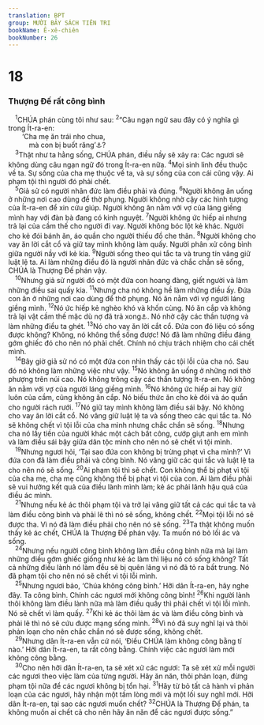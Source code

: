 ```yaml
---
translation: BPT
group: MƯỜI BẢY SÁCH TIÊN TRI
bookName: Ê-xê-chiên 
bookNumber: 26
---
```


<div class="title"><h1>18</h1><h3>Thượng Đế rất công bình</h3></div>
<span class="verse exe_18_1"> <sup>1</sup>CHÚA phán cùng tôi như sau:</span>
<span class="verse exe_18_2"><sup>2</sup>“Câu ngạn ngữ sau đây có ý nghĩa gì trong Ít-ra-en:<br/>  ‘Cha mẹ ăn trái nho chua,<br/>   mà con bị buốt răng’<a data-toggle="tooltip" data-placement="bottom" title="Nghĩa là con cái chịu hậu quả của việc cha mẹ làm.">⚓</a>?<br/></span>
<span class="verse exe_18_3"> <sup>3</sup>Thật như ta hằng sống, CHÚA phán, điều nầy sẽ xảy ra: Các ngươi sẽ không dùng câu ngạn ngữ đó trong Ít-ra-en nữa.</span>
<span class="verse exe_18_4"><sup>4</sup>Mọi sinh linh đều thuộc về ta. Sự sống của cha mẹ thuộc về ta, và sự sống của con cái cũng vậy. Ai phạm tội thì người đó phải chết.<br/></span>
<span class="verse exe_18_5"> <sup>5</sup>Giả sử có người nhân đức làm điều phải và đúng.</span>
<span class="verse exe_18_6"><sup>6</sup>Người không ăn uống ở những nơi cao dùng để thờ phụng. Người không nhờ cậy các hình tượng của Ít-ra-en để xin cứu giúp. Người không ăn nằm với vợ của láng giềng mình hay với đàn bà đang có kinh nguyệt.</span>
<span class="verse exe_18_7"><sup>7</sup>Người không ức hiếp ai nhưng trả lại của cầm thế cho người đi vay. Người không bóc lột kẻ khác. Người cho kẻ đói bánh ăn, áo quần cho người thiếu đồ che thân.</span>
<span class="verse exe_18_8"><sup>8</sup>Người không cho vay ăn lời cắt cổ và giữ tay mình không làm quấy. Người phân xử công bình giữa người nầy với kẻ kia.</span>
<span class="verse exe_18_9"><sup>9</sup>Người sống theo qui tắc ta và trung tín vâng giữ luật lệ ta. Ai làm những điều đó là người nhân đức và chắc chắn sẽ sống, CHÚA là Thượng Đế phán vậy.<br/></span>
<span class="verse exe_18_10"> <sup>10</sup>Nhưng giả sử người đó có một đứa con hoang đàng, giết người và làm những điều sai quấy kia.</span>
<span class="verse exe_18_11"><sup>11</sup>Nhưng cha nó không hề làm những điều ấy. Đứa con ăn ở những nơi cao dùng để thờ phụng. Nó ăn nằm với vợ người láng giềng mình.</span>
<span class="verse exe_18_12"><sup>12</sup>Nó ức hiếp kẻ nghèo khó và khốn cùng. Nó ăn cắp và không trả lại vật cầm thế mặc dù nợ đã trả xong<a data-toggle="tooltip" data-placement="bottom" title="Xem Phục 24:12-13 về luật lệ liên quan đến việc cho người nghèo vay tiền.">⚓</a>. Nó nhờ cậy các thần tượng và làm những điều ta ghét.</span>
<span class="verse exe_18_13"><sup>13</sup>Nó cho vay ăn lời cắt cổ. Đứa con đó liệu có sống được không? Không, nó không thể sống được! Nó đã làm những điều đáng gớm ghiếc đó cho nên nó phải chết. Chính nó chịu trách nhiệm cho cái chết mình.<br/></span>
<span class="verse exe_18_14"> <sup>14</sup>Bây giờ giả sử nó có một đứa con nhìn thấy các tội lỗi của cha nó. Sau đó nó không làm những việc như vậy.</span>
<span class="verse exe_18_15"><sup>15</sup>Nó không ăn uống ở những nơi thờ phượng trên núi cao. Nó không trông cậy các thần tượng Ít-ra-en. Nó không ăn nằm với vợ của người láng giềng mình.</span>
<span class="verse exe_18_16"><sup>16</sup>Nó không ức hiếp ai hay giữ luôn của cầm, cũng không ăn cắp. Nó biếu thức ăn cho kẻ đói và áo quần cho người rách rưới.</span>
<span class="verse exe_18_17"><sup>17</sup>Nó giữ tay mình không làm điều sái bậy. Nó không cho vay ăn lời cắt cổ. Nó vâng giữ luật lệ ta và sống theo các qui tắc ta. Nó sẽ không chết vì tội lỗi của cha mình nhưng chắc chắn sẽ sống.</span>
<span class="verse exe_18_18"><sup>18</sup>Nhưng cha nó lấy tiền của người khác một cách bất công, cướp giựt anh em mình và làm điều sái bậy giữa dân tộc mình cho nên nó sẽ chết vì tội mình.<br/></span>
<span class="verse exe_18_19"> <sup>19</sup>Nhưng ngươi hỏi, ‘Tại sao đứa con không bị trừng phạt vì cha mình?’ Vì đứa con đã làm điều phải và công bình. Nó vâng giữ các qui tắc và luật lệ ta cho nên nó sẽ sống.</span>
<span class="verse exe_18_20"><sup>20</sup>Ai phạm tội thì sẽ chết. Con không thể bị phạt vì tội của cha mẹ, cha mẹ cũng không thể bị phạt vì tội của con. Ai làm điều phải sẽ vui hưởng kết quả của điều lành mình làm; kẻ ác phải lãnh hậu quả của điều ác mình.<br/></span>
<span class="verse exe_18_21"> <sup>21</sup>Nhưng nếu kẻ ác thôi phạm tội và trở lại vâng giữ tất cả các qui tắc ta và làm điều công bình và phải lẽ thì nó sẽ sống, không chết.</span>
<span class="verse exe_18_22"><sup>22</sup>Mọi tội lỗi nó sẽ được tha. Vì nó đã làm điều phải cho nên nó sẽ sống.</span>
<span class="verse exe_18_23"><sup>23</sup>Ta thật không muốn thấy kẻ ác chết, CHÚA là Thượng Đế phán vậy. Ta muốn nó bỏ lối ác và sống.<br/></span>
<span class="verse exe_18_24"> <sup>24</sup>Nhưng nếu người công bình không làm điều công bình nữa mà lại làm những điều gớm ghiếc giống như kẻ ác làm thì liệu nó có sống không? Tất cả những điều lành nó làm đều sẽ bị quên lãng vì nó đã tỏ ra bất trung. Nó đã phạm tội cho nên nó sẽ chết vì tội lỗi mình.<br/></span>
<span class="verse exe_18_25"> <sup>25</sup>Nhưng ngươi bảo, ‘Chúa không công bình.’ Hỡi dân Ít-ra-en, hãy nghe đây. Ta công bình. Chính các ngươi mới không công bình!</span>
<span class="verse exe_18_26"><sup>26</sup>Khi người lành thôi không làm điều lành nữa mà làm điều quấy thì phải chết vì tội lỗi mình. Nó sẽ chết vì làm quấy.</span>
<span class="verse exe_18_27"><sup>27</sup>Khi kẻ ác thôi làm ác và làm điều công bình và phải lẽ thì nó sẽ cứu được mạng sống mình.</span>
<span class="verse exe_18_28"><sup>28</sup>Vì nó đã suy nghĩ lại và thôi phản loạn cho nên chắc chắn nó sẽ được sống, không chết.<br/></span>
<span class="verse exe_18_29"> <sup>29</sup>Nhưng dân Ít-ra-en vẫn cứ nói, ‘Điều CHÚA làm không công bằng tí nào.’ Hỡi dân Ít-ra-en, ta rất công bằng. Chính việc các ngươi làm mới không công bằng.<br/></span>
<span class="verse exe_18_30"> <sup>30</sup>Cho nên hỡi dân Ít-ra-en, ta sẽ xét xử các ngươi: Ta sẽ xét xử mỗi người các ngươi theo việc làm của từng người. Hãy ăn năn, thôi phản loạn, đừng phạm tội nữa để các ngươi không bị tổn hại.</span>
<span class="verse exe_18_31"><sup>31</sup>Hãy từ bỏ tất cả hành vi phản loạn của các ngươi, hãy nhận một tấm lòng mới và một lối suy nghĩ mới. Hỡi dân Ít-ra-en, tại sao các ngươi muốn chết?</span>
<span class="verse exe_18_32"><sup>32</sup>CHÚA là Thượng Đế phán, ta không muốn ai chết cả cho nên hãy ăn năn để các ngươi được sống.”<br/></span>

